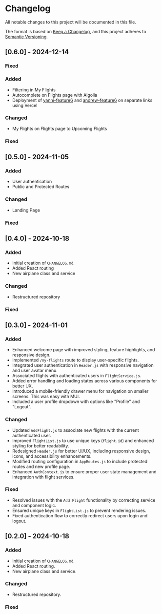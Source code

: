 # Changelog

All notable changes to this project will be documented in this file.

The format is based on [Keep a Changelog](https://keepachangelog.com/en/1.0.0/), and this project adheres to [Semantic Versioning](https://semver.org/spec/v2.0.0.html).

## [0.6.0] - 2024-12-14
### Fixed

### Added

- Filtering in My Flights
- Autocomplete on Flights page with Algolia
- Deployment of [yanni-feature6](https://flight-log-wd.vercel.app/flights) and [andrew-feature6](https://flight-log-wd-andrew.vercel.app/flights) on separate links using Vercel

### Changed

- My Flights on Flights page to Upcoming Flights

### Fixed

## [0.5.0] - 2024-11-05
### Added

- User authentication
- Public and Protected Routes

### Changed

- Landing Page

### Fixed

## [0.4.0] - 2024-10-18
### Added
- Initial creation of `CHANGELOG.md`.
- Added React routing
- New airplane class and service

### Changed
- Restructured repository 

### Fixed

## [0.3.0] - 2024-11-01
### Added
- Enhanced welcome page with improved styling, feature highlights, and responsive design.
- Implemented `/my-flights` route to display user-specific flights.
- Integrated user authentication in `Header.js` with responsive navigation and user avatar menu.
- Associated flights with authenticated users in `FlightService.js`.
- Added error handling and loading states across various components for better UX.
- Introduced a mobile-friendly drawer menu for navigation on smaller screens. This was easy with MUI.
- Included a user profile dropdown with options like "Profile" and "Logout".

### Changed
- Updated `AddFlight.js` to associate new flights with the current authenticated user.
- Improved `FlightList.js` to use unique keys (`flight.id`) and enhanced styling for better readability.
- Redesigned `Header.js` for better UI/UX, including responsive design, icons, and accessibility enhancements.
- Modified routing configuration in `AppRoutes.js` to include protected routes and new profile page.
- Enhanced `AuthContext.js` to ensure proper user state management and integration with flight services.

### Fixed
- Resolved issues with the `Add Flight` functionality by correcting service and component logic.
- Ensured unique keys in `FlightList.js` to prevent rendering issues.
- Fixed authentication flow to correctly redirect users upon login and logout.


## [0.2.0] - 2024-10-18
### Added
- Initial creation of `CHANGELOG.md`.
- Added React routing.
- New airplane class and service.

### Changed
- Restructured repository.

### Fixed
